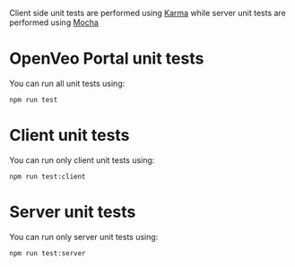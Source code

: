 Client side unit tests are performed using [Karma](http://karma-runner.github.io/0.13/index.html) while server unit tests are performed using [Mocha](https://mochajs.org)

# OpenVeo Portal unit tests

You can run all unit tests using:

    npm run test

# Client unit tests

You can run only client unit tests using:

    npm run test:client

# Server unit tests

You can run only server unit tests using:

    npm run test:server
